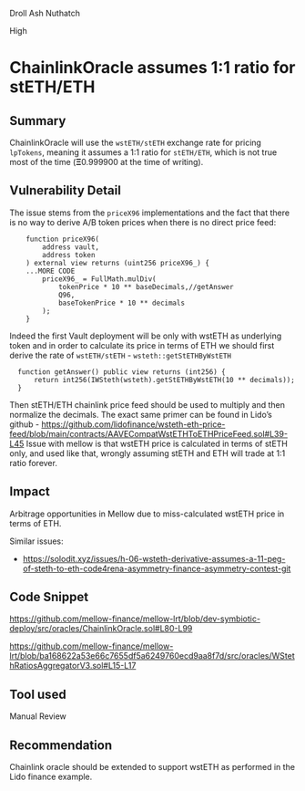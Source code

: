Droll Ash Nuthatch

High

# ChainlinkOracle assumes 1:1 ratio for stETH/ETH

## Summary

ChainlinkOracle will use the `wstETH/stETH` exchange rate for pricing `lpTokens`, meaning it assumes a 1:1 ratio for `stETH/ETH`, which is not true most of the time (**Ξ**0.999900 at the time of writing).

## Vulnerability Detail

The issue stems from the `priceX96` implementations and the fact that there is no way to derive A/B token prices when there is no direct price feed:

```solidity
    function priceX96(
        address vault,
        address token
    ) external view returns (uint256 priceX96_) {
    ...MORE CODE
        priceX96_ = FullMath.mulDiv(
            tokenPrice * 10 ** baseDecimals,//getAnswer
            Q96,
            baseTokenPrice * 10 ** decimals
        );
    }
```

Indeed the first Vault deployment will be only with wstETH as underlying token and in order to calculate its price in terms of ETH we should first derive the rate of `wstETH/stETH` - `wsteth::getStETHByWstETH`

```solidity
  function getAnswer() public view returns (int256) {
      return int256(IWSteth(wsteth).getStETHByWstETH(10 ** decimals));
  }
```

Then stETH/ETH chainlink price feed should be used to multiply and then normalize the decimals. The exact same primer can be found in Lido’s github - https://github.com/lidofinance/wsteth-eth-price-feed/blob/main/contracts/AAVECompatWstETHToETHPriceFeed.sol#L39-L45
Issue with mellow is that wstETH price is calculated in terms of stETH only, and used like that, wrongly assuming stETH and ETH will trade at 1:1 ratio forever. 

## Impact

Arbitrage opportunities in Mellow due to miss-calculated wstETH price in terms of ETH.

Similar issues:

- https://solodit.xyz/issues/h-06-wsteth-derivative-assumes-a-11-peg-of-steth-to-eth-code4rena-asymmetry-finance-asymmetry-contest-git

## Code Snippet

https://github.com/mellow-finance/mellow-lrt/blob/dev-symbiotic-deploy/src/oracles/ChainlinkOracle.sol#L80-L99

https://github.com/mellow-finance/mellow-lrt/blob/ba168622a53e66c7655df5a6249760ecd9aa8f7d/src/oracles/WStethRatiosAggregatorV3.sol#L15-L17

## Tool used

Manual Review

## Recommendation

Chainlink oracle should be extended to support wstETH as performed in the Lido finance example.